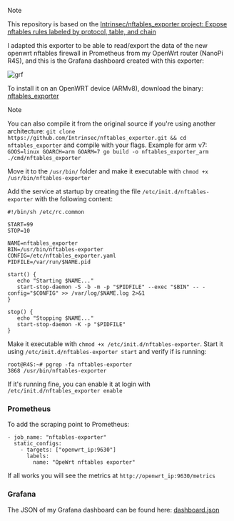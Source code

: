 >[!NOTE]
>This repository is based on the [Intrinsec/nftables_exporter project: Expose nftables rules labeled by protocol, table, and chain](https://github.com/Intrinsec/nftables_exporter)


I adapted this exporter to be able to read/export the data of the new openwrt nftables firewall in Prometheus from my OpenWrt router (NanoPi R4S), and this is the Grafana dashboard created with this exporter:

![grf](https://github.com/user-attachments/assets/56287b70-6741-4e29-8f56-774118878367)


To install it on an OpenWRT device (ARMv8), download the binary: [nftables_exporter](https://github.com/giuliomagnifico/openwrt-nftables_exporter/blob/main/nftables-exporter)

>[!NOTE]
>You can also compile it from the original source if you're using another architecture:
> `git clone https://github.com/Intrinsec/nftables_exporter.git && cd nftables_exporter` and compile with your flags. Example for arm v7: `GOOS=linux GOARCH=arm GOARM=7 go build -o nftables_exporter_arm ./cmd/nftables_exporter`
 
Move it to the `/usr/bin/` folder and make it executable with `chmod +x /usr/bin/nftables-exporter`

Add the service at startup by creating the file `/etc/init.d/nftables-exporter` with the following content:

 ```
#!/bin/sh /etc/rc.common

START=99
STOP=10

NAME=nftables_exporter
BIN=/usr/bin/nftables-exporter
CONFIG=/etc/nftables_exporter.yaml
PIDFILE=/var/run/$NAME.pid

start() {
    echo "Starting $NAME..."
    start-stop-daemon -S -b -m -p "$PIDFILE" --exec "$BIN" -- -config="$CONFIG" >> /var/log/$NAME.log 2>&1
}

stop() {
    echo "Stopping $NAME..."
    start-stop-daemon -K -p "$PIDFILE"
}
```


Make it executable with `chmod +x /etc/init.d/nftables-exporter`. Start it using `/etc/init.d/nftables-exporter start` and verify if is running:

```
root@R4S:~# pgrep -fa nftables-exporter
3868 /usr/bin/nftables-exporter
```

If it's running fine, you can enable it at login with `/etc/init.d/nftables_exporter enable`

### Prometheus

To add the scraping point to Prometheus:

```
- job_name: "nftables-exporter"
  static_configs:
    - targets: ["openwrt_ip:9630"]
      labels:
        name: "OpeWrt nftables exporter"
```

If all works you will see the metrics at `http://openwrt_ip:9630/metrics`

### Grafana

The JSON of my Grafana dashboard can be found here: [dashboard.json](https://github.com/giuliomagnifico/openwrt-nftables_exporter/blob/main/dashboard.json)
